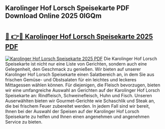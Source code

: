 ## Karolinger Hof Lorsch Speisekarte PDF Download Online 2025 0lGQm

# <h2><a href="http://gcdhwx.nevu.top/?p=Karolinger+Hof+Lorsch+Speisekarte">🔗 👉🔴 Karolinger Hof Lorsch Speisekarte 2025 PDF</a></h2>

[![Karolinger Hof Lorsch Speisekarte 2025 PDF](https://i.imgur.com/dBaPXMq.png)](http://gcdhwx.nevu.top/?p=Karolinger+Hof+Lorsch+Speisekarte)
Die Karolinger Hof Lorsch Speisekarte ist nicht nur eine Liste von Gerichten, sondern auch eine Gelegenheit, den Geschmack zu genießen. Wir bieten auf unserer Karolinger Hof Lorsch Speisekarte einen Salatbereich an, in dem Sie aus frischen Gemüse- und Obstsalaten für ein leichtes und leckeres Mittagessen wählen können. Für diejenigen, die Fleisch bevorzugen, bieten wir eine umfangreiche Auswahl an Gerichten auf der Karolinger Hof Lorsch Speisekarte an: Rindfleisch, Schweinefleisch, Huhn und Fisch. Unseren Auserwählten bieten wir Gourmet-Gerichte wie Schaschlik und Steak an, die bei frischem Feuer zubereitet werden. In jedem Fall sind wir bereit, Ihnen bei der Auswahl der Speisen auf der Karolinger Hof Lorsch Speisekarte zu helfen und Ihnen einen angenehmen und angenehmen Service zu bieten.
